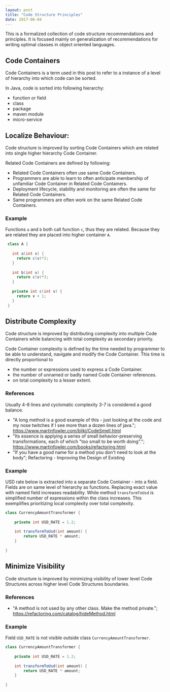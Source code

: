 ```yaml
---
layout: post
title: "Code Structure Principles"
date: 2017-06-04
---
```


This is a formalized collection of code structure recommendations and principles. 
It is focused mainly on generalization of recommendations for writing optimal classes in object oriented languages.

## Code Containers
Code Containers is a term used in this post to refer to a instance of a level of hierarchy into which code can be sorted.

In Java, code is sorted into following hierarchy:
- function or field
- class
- package
- maven module
- micro-service

## Localize Behaviour:

Code structure is improved by sorting Code Containers which are related into single higher hierarchy Code Container.

Related Code Containers are defined by following:
- Related Code Containers often use same Code Containers.
- Programmers are able to learn to often anticipate membership of unfamiliar Code Container in Related Code Containers.
- Deployment lifecycle, stability and monitoring are often the same for Related Code Containers.
- Same programmers are often work on the same Related Code Containers.

### Example
Functions ```a``` and ```b``` both call function ```c```, thus they are related. Because they are related they are placed into higher container ```A```.

```java
 class A {
   
   int a(int v) {
     return c(v)*2;
   }
   
   int b(int v) {
     return c(v)*3;
   }
   
   private int c(int v) {
     return v + 1;
   }
 }
```

## Distribute Complexity
Code structure is improved by distributing complexity into multiple Code Containers while balancing with total complexity as secondary priority. 

Code Container complexity is defined by the time needed by programmer to be able to understand, navigate and modify the Code Container.
This time is directly proportional to 
- the number or expressions used to express a Code Container.
- the number of unnamed or badly named Code Container references.
- on total complexity to a lesser extent.

### References

Usually 4-8 lines and cyclomatic complexity 3-7 is considered a good balance.
- "A long method is a good example of this - just looking at the code and my nose twitches if I see more than a dozen lines of java."; https://www.martinfowler.com/bliki/CodeSmell.html
- "Its essence is applying a series of small behavior-preserving transformations, each of which "too small to be worth doing"."; https://www.martinfowler.com/books/refactoring.html
- "If you have a good name for a method you don't need to look at the body";  Refactoring - Improving the Design of Existing

### Example
USD rate below is extracted into a separate Code Container - into a field. Fields are on same level of hierarchy as functions. Replacing exact value with named field increases readability.
While method ```transformToUsd``` is simplified number of expressions within the class increases. This exemplifies prioritizing local complexity over total complexity. 
```java
class CurrencyAmountTransformer {
    
    private int USD_RATE = 1.2;
    
    int transformToUsd(int amount) {
        return USD_RATE * amount;
    }
    
}
```

## Minimize Visibility
Code structure is improved by minimizing visibility of lower level Code Structures across higher level Code Structures boundaries.

### References

- "A method is not used by any other class. Make the method private."; https://refactoring.com/catalog/hideMethod.html

### Example

Field ```USD_RATE``` is not visible outside class ```CurrencyAmountTransformer```.
```java
class CurrencyAmountTransformer {
    
    private int USD_RATE = 1.2;
    
    int transformToUsd(int amount) {
        return USD_RATE * amount;
    }
    
}
```